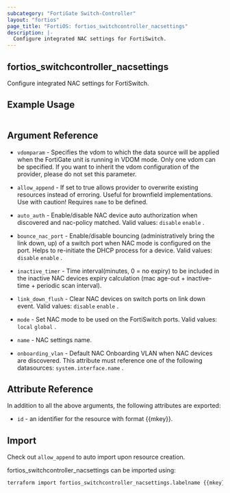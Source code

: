```yaml
---
subcategory: "FortiGate Switch-Controller"
layout: "fortios"
page_title: "FortiOS: fortios_switchcontroller_nacsettings"
description: |-
  Configure integrated NAC settings for FortiSwitch.
---
```


## fortios_switchcontroller_nacsettings
Configure integrated NAC settings for FortiSwitch.

## Example Usage

```hcl

```

## Argument Reference
* `vdomparam` - Specifies the vdom to which the data source will be applied when the FortiGate unit is running in VDOM mode. Only one vdom can be specified. If you want to inherit the vdom configuration of the provider, please do not set this parameter.
* `allow_append` - If set to true allows provider to overwrite existing resources instead of erroring. Useful for brownfield implementations. Use with caution! Requires `name` to be defined.

* `auto_auth` - Enable/disable NAC device auto authorization when discovered and nac-policy matched. Valid values: `disable` `enable` .
* `bounce_nac_port` - Enable/disable bouncing (administratively bring the link down, up) of a switch port when NAC mode is configured on the port. Helps to re-initiate the DHCP process for a device. Valid values: `disable` `enable` .
* `inactive_timer` - Time interval(minutes, 0 = no expiry) to be included in the inactive NAC devices expiry calculation (mac age-out + inactive-time + periodic scan interval).
* `link_down_flush` - Clear NAC devices on switch ports on link down event. Valid values: `disable` `enable` .
* `mode` - Set NAC mode to be used on the FortiSwitch ports. Valid values: `local` `global` .
* `name` - NAC settings name.
* `onboarding_vlan` - Default NAC Onboarding VLAN when NAC devices are discovered. This attribute must reference one of the following datasources: `system.interface.name` .

## Attribute Reference

In addition to all the above arguments, the following attributes are exported:
* `id` - an identifier for the resource with format {{mkey}}.

## Import

Check out `allow_append` to auto import upon resource creation.

fortios_switchcontroller_nacsettings can be imported using:
```sh
terraform import fortios_switchcontroller_nacsettings.labelname {{mkey}}
```
